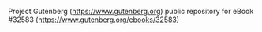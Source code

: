 Project Gutenberg (https://www.gutenberg.org) public repository for eBook #32583 (https://www.gutenberg.org/ebooks/32583)

